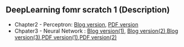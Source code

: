 ## DeepLearning fomr scratch 1 (Description)
- Chapter2 - Perceptron:  <a href='https://bigdata-analyst.tistory.com/243'>Blog version</a>, <a href='https://github.com/winston1214/DeepLearning-from-scratch/blob/master/Chapter2-Perceptron/Chapter2%20-%20Perceptron.pdf'>PDF version</a>
- Chpater3 - Neural Network :
<a href='https://bigdata-analyst.tistory.com/255'>Blog version(1)</a>, <a href='https://bigdata-analyst.tistory.com/256'>Blog version(2)</a>,<a href='https://bigdata-analyst.tistory.com/257'>Blog version(3)</a>,<a href='https://github.com/winston1214/DeepLearning-from-scratch/blob/master/Chapter3-Neural_Network/Chpater3-Neural_Network(1).pdf'>PDF version(1)</a>,<a href='https://github.com/winston1214/DeepLearning-from-scratch/blob/master/Chapter3-Neural_Network/Chapter3-Neural_Network(2).pdf'>PDF version(2)</a>

